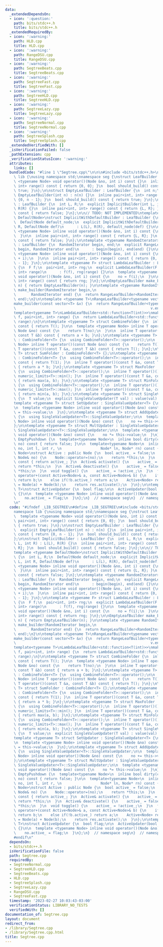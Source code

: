 ```yaml
---
data:
  _extendedDependsOn:
  - icon: ':question:'
    path: bits/stdc++.h
    title: bits/stdc++.h
  _extendedRequiredBy:
  - icon: ':warning:'
    path: HLD.cpp
    title: HLD.cpp
  - icon: ':warning:'
    path: RangeDSU.cpp
    title: RangeDSU.cpp
  - icon: ':warning:'
    path: SegtreeBeats.cpp
    title: SegtreeBeats.cpp
  - icon: ':warning:'
    path: SegtreeFast.cpp
    title: SegtreeFast.cpp
  - icon: ':warning:'
    path: SegtreeHLD.cpp
    title: SegtreeHLD.cpp
  - icon: ':warning:'
    path: SegtreeLazy.cpp
    title: SegtreeLazy.cpp
  - icon: ':warning:'
    path: SegtreeNormal.cpp
    title: SegtreeNormal.cpp
  - icon: ':warning:'
    path: SegtreeSplash.cpp
    title: SegtreeSplash.cpp
  _extendedVerifiedWith: []
  _isVerificationFailed: false
  _pathExtension: cpp
  _verificationStatusIcon: ':warning:'
  attributes:
    links: []
  bundledCode: "#line 1 \"Segtree.cpp\"\n\n\n#include <bits/stdc++.h>\n\nnamespace\
    \ lib {\nusing namespace std;\nnamespace seg {\nstruct LeafBuilder {\n  template\
    \ <typename Node> void operator()(Node &no, int i) const {}\n  inline pair<int,\
    \ int> range() const { return {0, 0}; }\n  bool should_build() const { return\
    \ true; }\n};\n\nstruct EmptyLeafBuilder : LeafBuilder {\n  int n;\n  explicit\
    \ EmptyLeafBuilder(int n) : n(n) {}\n  inline pair<int, int> range() const { return\
    \ {0, n - 1}; }\n  bool should_build() const { return true; }\n};\n\nstruct ImplicitBuilder\
    \ : LeafBuilder {\n  int L, R;\n  explicit ImplicitBuilder(int L, int R) : L(L),\
    \ R(R) {}\n  inline pair<int, int> range() const { return {L, R}; }\n  bool should_build()\
    \ const { return false; }\n};\n\n// TODO: NOT IMPLEMENTED\ntemplate <typename\
    \ DefaultNode>\nstruct ImplicitWithDefaultBuilder : LeafBuilder {\n  int L, R;\n\
    \  DefaultNode default_node;\n  explicit ImplicitWithDefaultBuilder(int L, int\
    \ R, DefaultNode def)\n      : L(L), R(R), default_node(def) {}\n\n  template\
    \ <typename Node> inline void operator()(Node &no, int i) const {\n    no = default_node;\n\
    \  }\n\n  inline pair<int, int> range() const { return {L, R}; }\n  bool should_build()\
    \ const { return false; }\n};\n\ntemplate <typename RandomIterator> struct RangeLeafBuilder\
    \ : LeafBuilder {\n  RandomIterator begin, end;\n  explicit RangeLeafBuilder(RandomIterator\
    \ begin, RandomIterator end)\n      : begin(begin), end(end) {}\n\n  template\
    \ <typename Node> inline void operator()(Node &no, int i) const {\n    no = *(begin\
    \ + i);\n  }\n\n  inline pair<int, int> range() const { return {0, end - begin\
    \ - 1}; }\n};\n\ntemplate <typename F> struct LambdaLeafBuilder : LeafBuilder\
    \ {\n  F f;\n  pair<int, int> rng;\n  explicit LambdaLeafBuilder(F f, pair<int,\
    \ int> range)\n      : f(f), rng(range) {}\n\n  template <typename Node> inline\
    \ void operator()(Node &no, int i) const {\n    no = f(i);\n  }\n\n  inline pair<int,\
    \ int> range() const { return rng; }\n};\n\nEmptyLeafBuilder make_builder(int\
    \ n) { return EmptyLeafBuilder(n); }\n\ntemplate <typename RandomIterator>\nRangeLeafBuilder<RandomIterator>\
    \ make_builder(RandomIterator begin,\n                                       \
    \       RandomIterator end) {\n  return RangeLeafBuilder<RandomIterator>(begin,\
    \ end);\n}\n\ntemplate <typename T>\nRangeLeafBuilder<typename vector<T>::const_iterator>\n\
    make_builder(const vector<T> &v) {\n  return RangeLeafBuilder<typename vector<T>::const_iterator>(v.begin(),\n\
    \                                                              v.end());\n}\n\n\
    template<typename T>\nLambdaLeafBuilder<std::function<T(int)>>\nmake_builder(std::function<T(int)>\
    \ f, pair<int, int> range) {\n  return LambdaLeafBuilder<std::function<T(int)>>(f,\
    \ range);\n}\n\ntemplate <typename T> struct CombineFolder {\n  inline T operator()()\
    \ const { return T(); }\n\n  template <typename Node> inline T operator()(const\
    \ Node &no) const {\n    return T(no);\n  }\n\n  inline T operator()(const T &a,\
    \ const T &b) const { return a + b; }\n};\n\ntemplate <typename T> struct EmptyFolder\
    \ : CombineFolder<T> {\n  using CombineFolder<T>::operator();\n\n  template <typename\
    \ Node> inline T operator()(const Node &no) const {\n    return T();\n  }\n  inline\
    \ T operator()(const T &a, const T &b) const { return T(); }\n};\n\ntemplate <typename\
    \ T> struct SumFolder : CombineFolder<T> {};\n\ntemplate <typename T> struct ProductFolder\
    \ : CombineFolder<T> {\n  using CombineFolder<T>::operator();\n  inline T operator()()\
    \ const { return T(1); }\n  inline T operator()(const T &a, const T &b) const\
    \ { return a * b; }\n};\n\ntemplate <typename T> struct MaxFolder : CombineFolder<T>\
    \ {\n  using CombineFolder<T>::operator();\n  inline T operator()() const { return\
    \ numeric_limits<T>::min(); }\n  inline T operator()(const T &a, const T &b) const\
    \ { return max(a, b); }\n};\n\ntemplate <typename T> struct MinFolder : CombineFolder<T>\
    \ {\n  using CombineFolder<T>::operator();\n  inline T operator()() const { return\
    \ numeric_limits<T>::max(); }\n  inline T operator()(const T &a, const T &b) const\
    \ { return min(a, b); }\n};\n\ntemplate <typename T> struct SingleValueUpdater\
    \ {\n  T value;\n  explicit SingleValueUpdater(T val) : value(val) {}\n};\n\n\
    template <typename T> struct SetUpdater : SingleValueUpdater<T> {\n  using SingleValueUpdater<T>::SingleValueUpdater;\n\
    \n  template <typename Node> inline void operator()(Node &no) const {\n    no\
    \ = this->value;\n  }\n};\n\ntemplate <typename T> struct AddUpdater : SingleValueUpdater<T>\
    \ {\n  using SingleValueUpdater<T>::SingleValueUpdater;\n\n  template <typename\
    \ Node> inline void operator()(Node &no) const {\n    no += this->value;\n  }\n\
    };\n\ntemplate <typename T> struct MultUpdater : SingleValueUpdater<T> {\n  using\
    \ SingleValueUpdater<T>::SingleValueUpdater;\n\n  template <typename Node> inline\
    \ void operator()(Node &no) const {\n    no *= this->value;\n  }\n};\n\nstruct\
    \ EmptyPushdown {\n  template<typename Node>\n  inline bool dirty(const Node&\
    \ no) const { return false; }\n\n  template<typename Node>\n  inline void operator()(Node&\
    \ no, int l, int r, \n                  Node* ln, Node* rn) const {}\n};\n\ntemplate<typename\
    \ Node>\nstruct Active : public Node {\n  bool active_ = false;\n  Active& operator=(const\
    \ Node& no) {\n    Node::operator=(no);\n    return *this;\n  }\n  bool is_active()\
    \ const { return active_; }\n  Active& activate() {\n    active_ = true;\n   \
    \ return *this;\n  }\n  Active& deactivate() {\n    active_ = false;\n    return\
    \ *this;\n  }\n  void toggle() {\n    active_ = !active_;\n  }\n  friend Active<Node>\
    \ operator+(const Active<Node>& a, const Active<Node>& b) {\n    if(!a.active_)\
    \ return b;\n    else if(!b.active_) return a;\n    Active<Node> res;\n    res\
    \ = Node(a) + Node(b);\n    return res.activate();\n  }\n};\n\ntemplate <typename\
    \ T>\nstruct ActiveUpdater {\n  bool flag;\n\n  ActiveUpdater(bool f) : flag(f)\
    \ {}\n\n  template <typename Node> inline void operator()(Node &no) const {\n\
    \    no.active_ = flag;\n  }\n};\n}  // namespace seg\n}  // namespace lib\n\n\
    \n"
  code: "#ifndef _LIB_SEGTREE\n#define _LIB_SEGTREE\n#include <bits/stdc++.h>\n\n\
    namespace lib {\nusing namespace std;\nnamespace seg {\nstruct LeafBuilder {\n\
    \  template <typename Node> void operator()(Node &no, int i) const {}\n  inline\
    \ pair<int, int> range() const { return {0, 0}; }\n  bool should_build() const\
    \ { return true; }\n};\n\nstruct EmptyLeafBuilder : LeafBuilder {\n  int n;\n\
    \  explicit EmptyLeafBuilder(int n) : n(n) {}\n  inline pair<int, int> range()\
    \ const { return {0, n - 1}; }\n  bool should_build() const { return true; }\n\
    };\n\nstruct ImplicitBuilder : LeafBuilder {\n  int L, R;\n  explicit ImplicitBuilder(int\
    \ L, int R) : L(L), R(R) {}\n  inline pair<int, int> range() const { return {L,\
    \ R}; }\n  bool should_build() const { return false; }\n};\n\n// TODO: NOT IMPLEMENTED\n\
    template <typename DefaultNode>\nstruct ImplicitWithDefaultBuilder : LeafBuilder\
    \ {\n  int L, R;\n  DefaultNode default_node;\n  explicit ImplicitWithDefaultBuilder(int\
    \ L, int R, DefaultNode def)\n      : L(L), R(R), default_node(def) {}\n\n  template\
    \ <typename Node> inline void operator()(Node &no, int i) const {\n    no = default_node;\n\
    \  }\n\n  inline pair<int, int> range() const { return {L, R}; }\n  bool should_build()\
    \ const { return false; }\n};\n\ntemplate <typename RandomIterator> struct RangeLeafBuilder\
    \ : LeafBuilder {\n  RandomIterator begin, end;\n  explicit RangeLeafBuilder(RandomIterator\
    \ begin, RandomIterator end)\n      : begin(begin), end(end) {}\n\n  template\
    \ <typename Node> inline void operator()(Node &no, int i) const {\n    no = *(begin\
    \ + i);\n  }\n\n  inline pair<int, int> range() const { return {0, end - begin\
    \ - 1}; }\n};\n\ntemplate <typename F> struct LambdaLeafBuilder : LeafBuilder\
    \ {\n  F f;\n  pair<int, int> rng;\n  explicit LambdaLeafBuilder(F f, pair<int,\
    \ int> range)\n      : f(f), rng(range) {}\n\n  template <typename Node> inline\
    \ void operator()(Node &no, int i) const {\n    no = f(i);\n  }\n\n  inline pair<int,\
    \ int> range() const { return rng; }\n};\n\nEmptyLeafBuilder make_builder(int\
    \ n) { return EmptyLeafBuilder(n); }\n\ntemplate <typename RandomIterator>\nRangeLeafBuilder<RandomIterator>\
    \ make_builder(RandomIterator begin,\n                                       \
    \       RandomIterator end) {\n  return RangeLeafBuilder<RandomIterator>(begin,\
    \ end);\n}\n\ntemplate <typename T>\nRangeLeafBuilder<typename vector<T>::const_iterator>\n\
    make_builder(const vector<T> &v) {\n  return RangeLeafBuilder<typename vector<T>::const_iterator>(v.begin(),\n\
    \                                                              v.end());\n}\n\n\
    template<typename T>\nLambdaLeafBuilder<std::function<T(int)>>\nmake_builder(std::function<T(int)>\
    \ f, pair<int, int> range) {\n  return LambdaLeafBuilder<std::function<T(int)>>(f,\
    \ range);\n}\n\ntemplate <typename T> struct CombineFolder {\n  inline T operator()()\
    \ const { return T(); }\n\n  template <typename Node> inline T operator()(const\
    \ Node &no) const {\n    return T(no);\n  }\n\n  inline T operator()(const T &a,\
    \ const T &b) const { return a + b; }\n};\n\ntemplate <typename T> struct EmptyFolder\
    \ : CombineFolder<T> {\n  using CombineFolder<T>::operator();\n\n  template <typename\
    \ Node> inline T operator()(const Node &no) const {\n    return T();\n  }\n  inline\
    \ T operator()(const T &a, const T &b) const { return T(); }\n};\n\ntemplate <typename\
    \ T> struct SumFolder : CombineFolder<T> {};\n\ntemplate <typename T> struct ProductFolder\
    \ : CombineFolder<T> {\n  using CombineFolder<T>::operator();\n  inline T operator()()\
    \ const { return T(1); }\n  inline T operator()(const T &a, const T &b) const\
    \ { return a * b; }\n};\n\ntemplate <typename T> struct MaxFolder : CombineFolder<T>\
    \ {\n  using CombineFolder<T>::operator();\n  inline T operator()() const { return\
    \ numeric_limits<T>::min(); }\n  inline T operator()(const T &a, const T &b) const\
    \ { return max(a, b); }\n};\n\ntemplate <typename T> struct MinFolder : CombineFolder<T>\
    \ {\n  using CombineFolder<T>::operator();\n  inline T operator()() const { return\
    \ numeric_limits<T>::max(); }\n  inline T operator()(const T &a, const T &b) const\
    \ { return min(a, b); }\n};\n\ntemplate <typename T> struct SingleValueUpdater\
    \ {\n  T value;\n  explicit SingleValueUpdater(T val) : value(val) {}\n};\n\n\
    template <typename T> struct SetUpdater : SingleValueUpdater<T> {\n  using SingleValueUpdater<T>::SingleValueUpdater;\n\
    \n  template <typename Node> inline void operator()(Node &no) const {\n    no\
    \ = this->value;\n  }\n};\n\ntemplate <typename T> struct AddUpdater : SingleValueUpdater<T>\
    \ {\n  using SingleValueUpdater<T>::SingleValueUpdater;\n\n  template <typename\
    \ Node> inline void operator()(Node &no) const {\n    no += this->value;\n  }\n\
    };\n\ntemplate <typename T> struct MultUpdater : SingleValueUpdater<T> {\n  using\
    \ SingleValueUpdater<T>::SingleValueUpdater;\n\n  template <typename Node> inline\
    \ void operator()(Node &no) const {\n    no *= this->value;\n  }\n};\n\nstruct\
    \ EmptyPushdown {\n  template<typename Node>\n  inline bool dirty(const Node&\
    \ no) const { return false; }\n\n  template<typename Node>\n  inline void operator()(Node&\
    \ no, int l, int r, \n                  Node* ln, Node* rn) const {}\n};\n\ntemplate<typename\
    \ Node>\nstruct Active : public Node {\n  bool active_ = false;\n  Active& operator=(const\
    \ Node& no) {\n    Node::operator=(no);\n    return *this;\n  }\n  bool is_active()\
    \ const { return active_; }\n  Active& activate() {\n    active_ = true;\n   \
    \ return *this;\n  }\n  Active& deactivate() {\n    active_ = false;\n    return\
    \ *this;\n  }\n  void toggle() {\n    active_ = !active_;\n  }\n  friend Active<Node>\
    \ operator+(const Active<Node>& a, const Active<Node>& b) {\n    if(!a.active_)\
    \ return b;\n    else if(!b.active_) return a;\n    Active<Node> res;\n    res\
    \ = Node(a) + Node(b);\n    return res.activate();\n  }\n};\n\ntemplate <typename\
    \ T>\nstruct ActiveUpdater {\n  bool flag;\n\n  ActiveUpdater(bool f) : flag(f)\
    \ {}\n\n  template <typename Node> inline void operator()(Node &no) const {\n\
    \    no.active_ = flag;\n  }\n};\n}  // namespace seg\n}  // namespace lib\n\n\
    #endif\n"
  dependsOn:
  - bits/stdc++.h
  isVerificationFile: false
  path: Segtree.cpp
  requiredBy:
  - SegtreeNormal.cpp
  - SegtreeHLD.cpp
  - SegtreeBeats.cpp
  - HLD.cpp
  - SegtreeSplash.cpp
  - SegtreeLazy.cpp
  - RangeDSU.cpp
  - SegtreeFast.cpp
  timestamp: '2023-02-27 10:03:43-03:00'
  verificationStatus: LIBRARY_NO_TESTS
  verifiedWith: []
documentation_of: Segtree.cpp
layout: document
redirect_from:
- /library/Segtree.cpp
- /library/Segtree.cpp.html
title: Segtree.cpp
---
```

